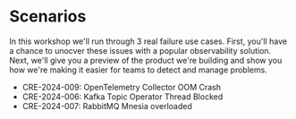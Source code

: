 # Scenarios

In this workshop we'll run through 3 real failure use cases.  First, you'll have a chance to unocver these issues with a popular observability solution.  Next, we'll give you a preview of the product we're building and show you how we're making it easier for teams to detect and manage problems.   

* CRE-2024-009: OpenTelemetry Collector OOM Crash
* CRE-2024-006: Kafka Topic Operator Thread Blocked
* CRE-2024-007: RabbitMQ Mnesia overloaded

